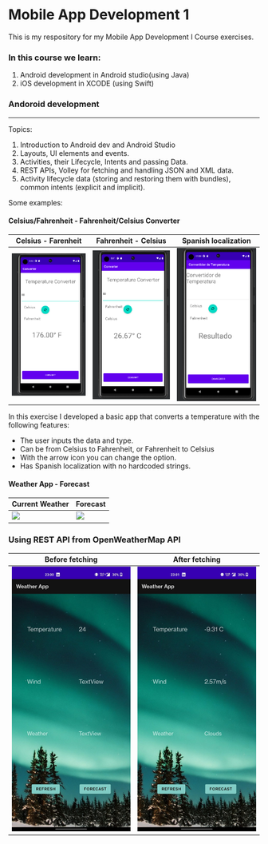 # Mobile App Development 1 
This is my respository for my Mobile App Development I Course exercises.

### In this course we learn: 
1. Android development in Android studio(using Java)
2. iOS development in XCODE (using Swift)


### Andoroid development 
---

Topics: 

1. Introduction to Android dev and Android Studio
2. Layouts, UI elements and events.
3. Activities, their Lifecycle, Intents and passing Data.
4. REST APIs, Volley for fetching and handling JSON and XML data. 
5. Activity lifecycle data (storing and restoring them with bundles), common intents (explicit and implicit).


Some examples:

#### Celsius/Fahrenheit - Fahrenheit/Celsius Converter

Celsius - Farenheit | Fahrenheit - Celsius | Spanish localization
:-------------------:|:--------------------:|:-----------------------:
![](https://github.com/TomasGlavina/MobileAppDev1/blob/main/Converter/converter-cel.png) | ![](https://github.com/TomasGlavina/MobileAppDev1/blob/main/Converter/converter-far.png) | ![](https://github.com/TomasGlavina/MobileAppDev1/blob/main/Converter/converter-spa.png)

In this exercise I developed a basic app that converts a temperature with the following features:
- The user inputs the data and type. 
- Can be from Celsius to Fahrenheit, or Fahrenheit to Celsius
- With the arrow icon you can change the option. 
- Has Spanish localization with no hardcoded strings.

#### Weather App - Forecast
Current Weather | Forecast
----------------|-----------
![](https://github.com/TomasGlavina/MobileAppDev1/blob/main/WeatherApp/current-weather.jpeg) | ![](https://github.com/TomasGlavina/MobileAppDev1/blob/main/WeatherApp/forecast.jpeg)

### Using REST API from OpenWeatherMap API

Before fetching | After fetching
:---------------:|:---------------:
![](https://github.com/TomasGlavina/MobileAppDev1/blob/main/WeatherApp/weather-before.jpeg) | ![](https://github.com/TomasGlavina/MobileAppDev1/blob/main/WeatherApp/weather-after.jpeg)
